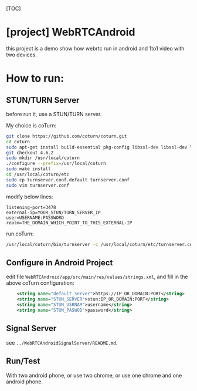 [TOC]

# [project] WebRTCAndroid

this project is a demo show how webrtc run in android and 1to1 video with two devices.

# How to run:

## STUN/TURN Server

before run it, use a STUN/TURN server.

My choice is coTurn:

```bash
git clone https://github.com/coturn/coturn.git
cd coturn
sudo apt-get install build-essential pkg-config libssl-dev libssl-dev libsqlite3-dev libevent-dev libpq-dev mysql-client libmysqlclient-dev libhiredis-dev
git checkout 4.6.2
sudo mkdir /usr/local/coturn
./configure --prefix=/usr/local/coturn
sudo make install
cd /usr/local/coturn/etc
sudo cp turnserver.conf.default turnserver.conf
sudo vim turnserver.conf
```

modify below lines:

```config
listening-port=3478
external-ip=YOUR_STUN/TURN_SERVER_IP
user=USERNAME:PASSWORD
realm=THE_DOMAIN_WHICH_POINT_TO_THIS_EXTERNAL-IP
```

run coTurn:

```bash
/usr/local/coturn/bin/turnserver -c /usr/local/coturn/etc/turnserver.conf
```

## Configure in Android Project

edit file `WebRTCAndroid/app/src/main/res/values/strings.xml`, and fill in the above coTurn configuration:

```xml
    <string name="default_server">https://IP_OR_DOMAIN:PORT</string>
    <string name="STUN_SERVER">stun:IP_OR_DOMAIN:PORT</string>
    <string name="STUN_USRNAM">username</string>
    <string name="STUN_PASWOD">password</string>
```

## Signal Server

see `../WebRTCAndroidSignalServer/README.md`.

## Run/Test

With two android phone, or use two chrome, or use one chrome and one android phone.